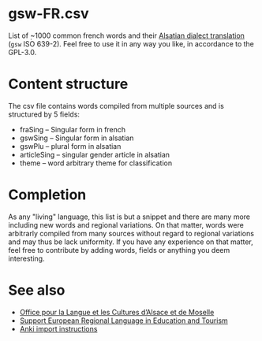 # gsw-FR.csv

List of ̣~1000 common french words and their [Alsatian dialect translation](https://en.wikipedia.org/wiki/Alsatian_dialect) (`gsw` ISO 639-2). Feel free to use it in any way you like, in accordance to the GPL-3.0.

# Content structure

The csv file contains words compiled from multiple sources and is structured by 5 fields:

* fraSing – Singular form in french
* gswSing – Singular form in alsatian
* gswPlu – plural form in alsatian
* articleSing – singular gender article in alsatian
* theme – word arbitrary theme for classification

# Completion

As any "living" language, this list is but a snippet and there are many more including new words and regional variations. On that matter, words were arbitrarly compiled from many sources without regard to regional variations and may thus be lack uniformity. If you have any experience on that matter, feel free to contribute by adding words, fields or anything you deem interesting.

# See also

* [Office pour la Langue et les Cultures d’Alsace et de Moselle](https://www.olcalsace.org/)
* [Support European Regional Language in Education and Tourism](http://serletproject.eu/)
* [Anki import instructions](https://docs.ankiweb.net/importing.html?highlight=csv#text-files)

